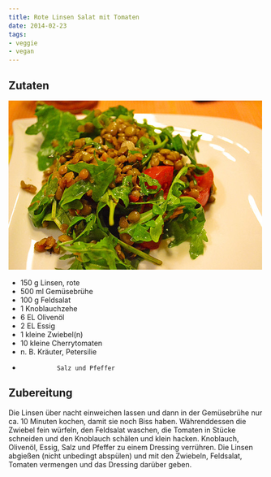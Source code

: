 ```yaml
---
title: Rote Linsen Salat mit Tomaten
date: 2014-02-23
tags:
- veggie
- vegan
---
```


## Zutaten
![](/img/rote-linsen-salat.jpg)

- 150 g         Linsen, rote
- 500 ml        Gemüsebrühe
- 100 g         Feldsalat
- 1             Knoblauchzehe
- 6 EL          Olivenöl
- 2 EL          Essig
- 1 kleine      Zwiebel(n)
- 10 kleine     Cherrytomaten
- n. B.         Kräuter, Petersilie
-               Salz und Pfeffer

## Zubereitung

Die Linsen über nacht einweichen lassen und dann in der Gemüsebrühe nur ca. 10 Minuten kochen, damit sie noch Biss haben.
Währenddessen die Zwiebel fein würfeln, den Feldsalat waschen, die Tomaten in Stücke schneiden und den Knoblauch schälen und klein hacken. Knoblauch, Olivenöl, Essig, Salz und Pfeffer zu einem Dressing verrühren.
Die Linsen abgießen (nicht unbedingt abspülen) und mit den Zwiebeln, Feldsalat, Tomaten vermengen und das Dressing darüber geben.
